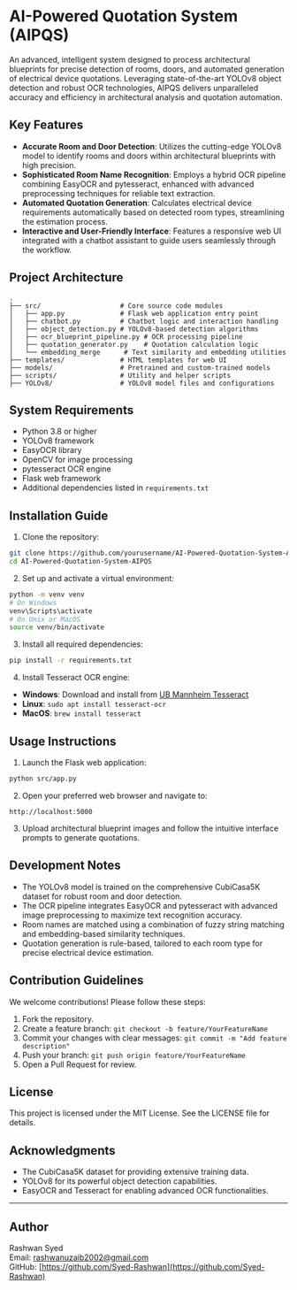 # AI-Powered Quotation System (AIPQS)

An advanced, intelligent system designed to process architectural blueprints for precise detection of rooms, doors, and automated generation of electrical device quotations. Leveraging state-of-the-art YOLOv8 object detection and robust OCR technologies, AIPQS delivers unparalleled accuracy and efficiency in architectural analysis and quotation automation.

## Key Features

- **Accurate Room and Door Detection**: Utilizes the cutting-edge YOLOv8 model to identify rooms and doors within architectural blueprints with high precision.
- **Sophisticated Room Name Recognition**: Employs a hybrid OCR pipeline combining EasyOCR and pytesseract, enhanced with advanced preprocessing techniques for reliable text extraction.
- **Automated Quotation Generation**: Calculates electrical device requirements automatically based on detected room types, streamlining the estimation process.
- **Interactive and User-Friendly Interface**: Features a responsive web UI integrated with a chatbot assistant to guide users seamlessly through the workflow.

## Project Architecture

```
.
├── src/                    # Core source code modules
│   ├── app.py              # Flask web application entry point
│   ├── chatbot.py          # Chatbot logic and interaction handling
│   ├── object_detection.py # YOLOv8-based detection algorithms
│   ├── ocr_blueprint_pipeline.py # OCR processing pipeline
│   ├── quotation_generator.py    # Quotation calculation logic
│   └── embedding_merge      # Text similarity and embedding utilities
├── templates/              # HTML templates for web UI
├── models/                 # Pretrained and custom-trained models
├── scripts/                # Utility and helper scripts
├── YOLOv8/                 # YOLOv8 model files and configurations
```

## System Requirements

- Python 3.8 or higher
- YOLOv8 framework
- EasyOCR library
- OpenCV for image processing
- pytesseract OCR engine
- Flask web framework
- Additional dependencies listed in `requirements.txt`

## Installation Guide

1. Clone the repository:
```bash
git clone https://github.com/yourusername/AI-Powered-Quotation-System-AIPQS.git
cd AI-Powered-Quotation-System-AIPQS
```

2. Set up and activate a virtual environment:
```bash
python -m venv venv
# On Windows
venv\Scripts\activate
# On Unix or MacOS
source venv/bin/activate
```

3. Install all required dependencies:
```bash
pip install -r requirements.txt
```

4. Install Tesseract OCR engine:
- **Windows**: Download and install from [UB Mannheim Tesseract](https://github.com/UB-Mannheim/tesseract/wiki)
- **Linux**: `sudo apt install tesseract-ocr`
- **MacOS**: `brew install tesseract`

## Usage Instructions

1. Launch the Flask web application:
```bash
python src/app.py
```

2. Open your preferred web browser and navigate to:
```
http://localhost:5000
```

3. Upload architectural blueprint images and follow the intuitive interface prompts to generate quotations.

## Development Notes

- The YOLOv8 model is trained on the comprehensive CubiCasa5K dataset for robust room and door detection.
- The OCR pipeline integrates EasyOCR and pytesseract with advanced image preprocessing to maximize text recognition accuracy.
- Room names are matched using a combination of fuzzy string matching and embedding-based similarity techniques.
- Quotation generation is rule-based, tailored to each room type for precise electrical device estimation.

## Contribution Guidelines

We welcome contributions! Please follow these steps:

1. Fork the repository.
2. Create a feature branch: `git checkout -b feature/YourFeatureName`
3. Commit your changes with clear messages: `git commit -m "Add feature description"`
4. Push your branch: `git push origin feature/YourFeatureName`
5. Open a Pull Request for review.

## License

This project is licensed under the MIT License. See the LICENSE file for details.

## Acknowledgments

- The CubiCasa5K dataset for providing extensive training data.
- YOLOv8 for its powerful object detection capabilities.
- EasyOCR and Tesseract for enabling advanced OCR functionalities.

---

## Author

Rashwan Syed  
Email: rashwanuzaib2002@gmail.com  
GitHub: [https://github.com/Syed-Rashwan](https://github.com/Syed-Rashwan)
